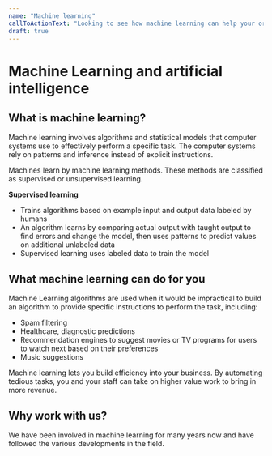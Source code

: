 ```yaml
---
name: "Machine learning"
callToActionText: "Looking to see how machine learning can help your organization unlock new efficiencies and product possibilities? We would be happy to talk about how machine learning could be utilized in your organization"
draft: true
---
```




# Machine Learning and artificial intelligence

## What is machine learning? 

Machine learning involves algorithms and statistical models that computer systems use to effectively perform a specific task. The computer systems rely on patterns and inference instead of explicit instructions.

Machines learn by machine learning methods. These methods are classified as supervised or unsupervised learning.

**Supervised learning**

- Trains algorithms based on example input and output data labeled by humans 
- An algorithm learns by comparing actual output with taught output to find errors and change the model, then uses patterns to predict values on additional unlabeled data 
- Supervised learning uses labeled data to train the model



## What machine learning can do for you

Machine Learning algorithms are used when it would be impractical to build an algorithm to provide specific instructions to perform the task, including:

- Spam filtering 
- Healthcare, diagnostic predictions
- Recommendation engines to suggest movies or TV programs for users to watch next based on their preferences 
- Music suggestions





Machine learning lets you build efficiency into your business. By automating tedious tasks, you and your staff can take on higher value work to bring in more revenue.

## Why work with us?

We have been involved in machine learning for many years now and have followed the various developments in the field.













